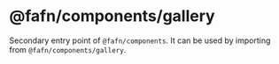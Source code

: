 # @fafn/components/gallery

Secondary entry point of `@fafn/components`. It can be used by importing from `@fafn/components/gallery`.

